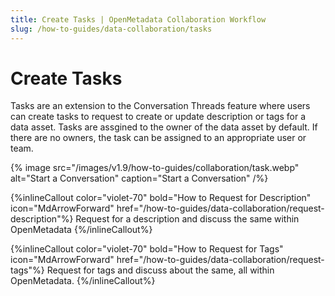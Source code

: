 ```yaml
---
title: Create Tasks | OpenMetadata Collaboration Workflow
slug: /how-to-guides/data-collaboration/tasks
---
```


# Create Tasks

Tasks are an extension to the Conversation Threads feature where users can create tasks to
request to create or update description or tags for a data asset. Tasks are assgined to the owner of the data asset by default. If there are no owners, the task can be assigned to an appropriate user or team.

{% image
src="/images/v1.9/how-to-guides/collaboration/task.webp"
alt="Start a Conversation"
caption="Start a Conversation"
/%}

{%inlineCallout
  color="violet-70"
  bold="How to Request for Description"
  icon="MdArrowForward"
  href="/how-to-guides/data-collaboration/request-description"%}
  Request for a description and discuss the same within OpenMetadata
{%/inlineCallout%}

{%inlineCallout
  color="violet-70"
  bold="How to Request for Tags"
  icon="MdArrowForward"
  href="/how-to-guides/data-collaboration/request-tags"%}
  Request for tags and discuss about the same, all within OpenMetadata.
{%/inlineCallout%}